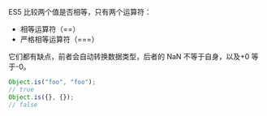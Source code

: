 ES5 比较两个值是否相等，只有两个运算符：

- 相等运算符（==）
- 严格相等运算符（===）

它们都有缺点，前者会自动转换数据类型，后者的 NaN 不等于自身，以及+0 等于-0。

```js
Object.is("foo", "foo");
// true
Object.is({}, {});
// false
```

